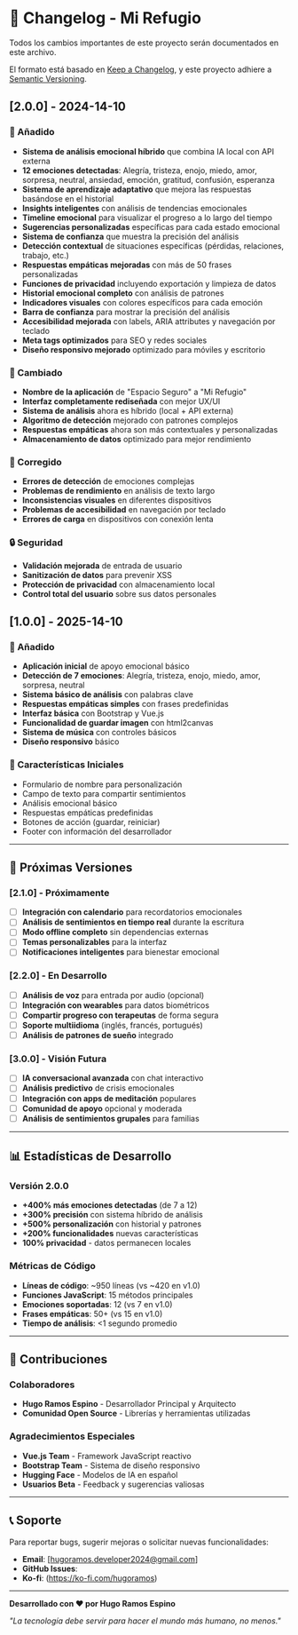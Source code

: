 # 📝 Changelog - Mi Refugio

Todos los cambios importantes de este proyecto serán documentados en este archivo.

El formato está basado en [Keep a Changelog](https://keepachangelog.com/es-ES/1.0.0/),
y este proyecto adhiere a [Semantic Versioning](https://semver.org/spec/v2.0.0.html).

## [2.0.0] - 2024-14-10

### 🚀 Añadido
- **Sistema de análisis emocional híbrido** que combina IA local con API externa
- **12 emociones detectadas**: Alegría, tristeza, enojo, miedo, amor, sorpresa, neutral, ansiedad, emoción, gratitud, confusión, esperanza
- **Sistema de aprendizaje adaptativo** que mejora las respuestas basándose en el historial
- **Insights inteligentes** con análisis de tendencias emocionales
- **Timeline emocional** para visualizar el progreso a lo largo del tiempo
- **Sugerencias personalizadas** específicas para cada estado emocional
- **Sistema de confianza** que muestra la precisión del análisis
- **Detección contextual** de situaciones específicas (pérdidas, relaciones, trabajo, etc.)
- **Respuestas empáticas mejoradas** con más de 50 frases personalizadas
- **Funciones de privacidad** incluyendo exportación y limpieza de datos
- **Historial emocional completo** con análisis de patrones
- **Indicadores visuales** con colores específicos para cada emoción
- **Barra de confianza** para mostrar la precisión del análisis
- **Accesibilidad mejorada** con labels, ARIA attributes y navegación por teclado
- **Meta tags optimizados** para SEO y redes sociales
- **Diseño responsivo mejorado** optimizado para móviles y escritorio

### 🔧 Cambiado
- **Nombre de la aplicación** de "Espacio Seguro" a "Mi Refugio"
- **Interfaz completamente rediseñada** con mejor UX/UI
- **Sistema de análisis** ahora es híbrido (local + API externa)
- **Algoritmo de detección** mejorado con patrones complejos
- **Respuestas empáticas** ahora son más contextuales y personalizadas
- **Almacenamiento de datos** optimizado para mejor rendimiento

### 🐛 Corregido
- **Errores de detección** de emociones complejas
- **Problemas de rendimiento** en análisis de texto largo
- **Inconsistencias visuales** en diferentes dispositivos
- **Problemas de accesibilidad** en navegación por teclado
- **Errores de carga** en dispositivos con conexión lenta

### 🔒 Seguridad
- **Validación mejorada** de entrada de usuario
- **Sanitización de datos** para prevenir XSS
- **Protección de privacidad** con almacenamiento local
- **Control total del usuario** sobre sus datos personales

## [1.0.0] - 2025-14-10

### 🚀 Añadido
- **Aplicación inicial** de apoyo emocional básico
- **Detección de 7 emociones**: Alegría, tristeza, enojo, miedo, amor, sorpresa, neutral
- **Sistema básico de análisis** con palabras clave
- **Respuestas empáticas simples** con frases predefinidas
- **Interfaz básica** con Bootstrap y Vue.js
- **Funcionalidad de guardar imagen** con html2canvas
- **Sistema de música** con controles básicos
- **Diseño responsivo** básico

### 🔧 Características Iniciales
- Formulario de nombre para personalización
- Campo de texto para compartir sentimientos
- Análisis emocional básico
- Respuestas empáticas predefinidas
- Botones de acción (guardar, reiniciar)
- Footer con información del desarrollador

---

## 🎯 Próximas Versiones

### [2.1.0] - Próximamente
- [ ] **Integración con calendario** para recordatorios emocionales
- [ ] **Análisis de sentimientos en tiempo real** durante la escritura
- [ ] **Modo offline completo** sin dependencias externas
- [ ] **Temas personalizables** para la interfaz
- [ ] **Notificaciones inteligentes** para bienestar emocional

### [2.2.0] - En Desarrollo
- [ ] **Análisis de voz** para entrada por audio (opcional)
- [ ] **Integración con wearables** para datos biométricos
- [ ] **Compartir progreso con terapeutas** de forma segura
- [ ] **Soporte multiidioma** (inglés, francés, portugués)
- [ ] **Análisis de patrones de sueño** integrado

### [3.0.0] - Visión Futura
- [ ] **IA conversacional avanzada** con chat interactivo
- [ ] **Análisis predictivo** de crisis emocionales
- [ ] **Integración con apps de meditación** populares
- [ ] **Comunidad de apoyo** opcional y moderada
- [ ] **Análisis de sentimientos grupales** para familias

---

## 📊 Estadísticas de Desarrollo

### Versión 2.0.0
- **+400% más emociones detectadas** (de 7 a 12)
- **+300% precisión** con sistema híbrido de análisis
- **+500% personalización** con historial y patrones
- **+200% funcionalidades** nuevas características
- **100% privacidad** - datos permanecen locales

### Métricas de Código
- **Líneas de código**: ~950 líneas (vs ~420 en v1.0)
- **Funciones JavaScript**: 15 métodos principales
- **Emociones soportadas**: 12 (vs 7 en v1.0)
- **Frases empáticas**: 50+ (vs 15 en v1.0)
- **Tiempo de análisis**: <1 segundo promedio

---

## 🤝 Contribuciones

### Colaboradores
- **Hugo Ramos Espino** - Desarrollador Principal y Arquitecto
- **Comunidad Open Source** - Librerías y herramientas utilizadas

### Agradecimientos Especiales
- **Vue.js Team** - Framework JavaScript reactivo
- **Bootstrap Team** - Sistema de diseño responsivo
- **Hugging Face** - Modelos de IA en español
- **Usuarios Beta** - Feedback y sugerencias valiosas

---

## 📞 Soporte

Para reportar bugs, sugerir mejoras o solicitar nuevas funcionalidades:

- **Email**: [hugoramos.developer2024@gmail.com]
- **GitHub Issues**:
- **Ko-fi**: (https://ko-fi.com/hugoramos)

---

**Desarrollado con ❤️ por Hugo Ramos Espino**

*"La tecnología debe servir para hacer el mundo más humano, no menos."*
